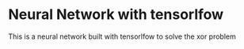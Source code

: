 # Neural Network with tensorlfow
This is a neural network built with tensorlfow to solve the xor problem
